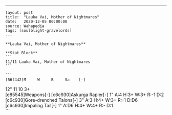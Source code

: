 ---
    layout: post
    title:  "Lauka Vai, Mother of Nightmares"
    date:   2020-12-05 00:00:00
    source: Wahapedia
    tags: [soulblight-gravelords]
    ---
    
    **Lauka Vai, Mother of Nightmares**
    
    **Stat Block**
    ```
    11/11 Lauka Vai, Mother of Nightmares
    ```
    
    ```
    [56f442]M     W     B     Sa    [-]
12"   11    10    3+    
[e85545]Weapons[-]
[c6c930]Askurga Rapier[-]
1"     A:4    H:3+   W:3+   R:-1   D:2   
[c6c930]Gore-drenched Talons[-]
3"     A:3    H:4+   W:3+   R:-1   D:D6  
[c6c930]Impaling Tail[-]
1"     A:D6   H:4+   W:4+   R:-    D:1   
    ```
    
    
    